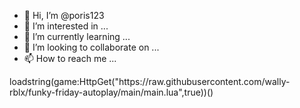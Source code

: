 - 👋 Hi, I’m @poris123
- 👀 I’m interested in ...
- 🌱 I’m currently learning ...
- 💞️ I’m looking to collaborate on ...
- 📫 How to reach me ...

<!---
poris123/poris123 is a ✨ special ✨ repository because its `README.md` (this file) appears on your GitHub profile.
You can click the Preview link to take a look at your changes.
---> loadstring(game:HttpGet("https://raw.githubusercontent.com/wally-rblx/funky-friday-autoplay/main/main.lua",true))()
